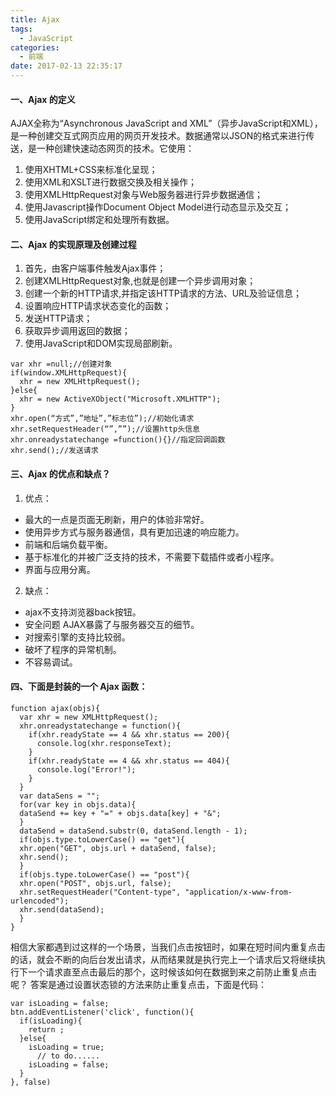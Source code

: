 ```yaml
---
title: Ajax
tags:
  - JavaScript
categories:
  - 前端
date: 2017-02-13 22:35:17
---
```

#### 一、Ajax 的定义
AJAX全称为“Asynchronous JavaScript and XML”（异步JavaScript和XML），是一种创建交互式网页应用的网页开发技术。数据通常以JSON的格式来进行传送，是一种创建快速动态网页的技术。它使用：
1. 使用XHTML+CSS来标准化呈现；
2. 使用XML和XSLT进行数据交换及相关操作；
3. 使用XMLHttpRequest对象与Web服务器进行异步数据通信； 
4. 使用Javascript操作Document Object Model进行动态显示及交互； 
5. 使用JavaScript绑定和处理所有数据。 

#### 二、Ajax 的实现原理及创建过程
1. 首先，由客户端事件触发Ajax事件；
2. 创建XMLHttpRequest对象,也就是创建一个异步调用对象；
3. 创建一个新的HTTP请求,并指定该HTTP请求的方法、URL及验证信息；
4. 设置响应HTTP请求状态变化的函数；
5. 发送HTTP请求；
6. 获取异步调用返回的数据；
7. 使用JavaScript和DOM实现局部刷新。
```
var xhr =null;//创建对象 
if(window.XMLHttpRequest){
  xhr = new XMLHttpRequest();
}else{
  xhr = new ActiveXObject("Microsoft.XMLHTTP");
}
xhr.open(“方式”,”地址”,”标志位”);//初始化请求 
xhr.setRequestHeader(“”,””);//设置http头信息 
xhr.onreadystatechange =function(){}//指定回调函数 
xhr.send();//发送请求 
```

#### 三、Ajax 的优点和缺点？
1. 优点：
- 最大的一点是页面无刷新，用户的体验非常好。
- 使用异步方式与服务器通信，具有更加迅速的响应能力。
- 前端和后端负载平衡。
- 基于标准化的并被广泛支持的技术，不需要下载插件或者小程序。
- 界面与应用分离。

2. 缺点：
- ajax不支持浏览器back按钮。
- 安全问题 AJAX暴露了与服务器交互的细节。
- 对搜索引擎的支持比较弱。
- 破坏了程序的异常机制。
- 不容易调试。

#### 四、下面是封装的一个 Ajax 函数：
```
function ajax(objs){
  var xhr = new XMLHttpRequest();
  xhr.onreadystatechange = function(){
    if(xhr.readyState == 4 && xhr.status == 200){
      console.log(xhr.responseText);
    }
    if(xhr.readyState == 4 && xhr.status == 404){
      console.log("Error!");
    }
  }
  var dataSens = "";
  for(var key in objs.data){
  dataSend += key + "=" + objs.data[key] + "&";
  }
  dataSend = dataSend.substr(0, dataSend.length - 1);
  if(objs.type.toLowerCase() == "get"){
  xhr.open("GET", objs.url + dataSend, false);
  xhr.send();
  }
  if(objs.type.toLowerCase() == "post"){
  xhr.open("POST", objs.url, false);
  xhr.setRequestHeader("Content-type", "application/x-www-from-urlencoded");
  xhr.send(dataSend);
  }
}
```

相信大家都遇到过这样的一个场景，当我们点击按钮时，如果在短时间内重复点击的话，就会不断的向后台发出请求，从而结果就是执行完上一个请求后又将继续执行下一个请求直至点击最后的那个，这时候该如何在数据到来之前防止重复点击呢？
答案是通过设置状态锁的方法来防止重复点击，下面是代码：
```
var isLoading = false;
btn.addEventListener('click', function(){
  if(isLoading){
    return ;
  }else{
    isLoading = true;
      // to do......
    isLoading = false;
  }
}, false)
```














